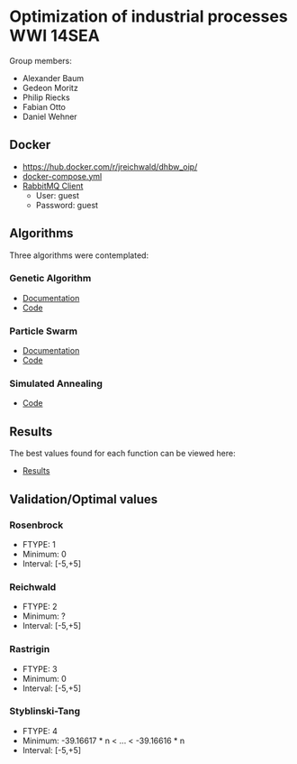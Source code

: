 # Optimization of industrial processes WWI 14SEA

Group members:
- Alexander Baum
- Gedeon Moritz
- Philip Riecks
- Fabian Otto
- Daniel Wehner

## Docker
- https://hub.docker.com/r/jreichwald/dhbw_oip/
- [docker-compose.yml](docker-compose.yml)
- [RabbitMQ Client](http://127.0.0.1:15672/)
  - User: guest
  - Password: guest
  
## Algorithms

Three algorithms were contemplated:

### Genetic Algorithm
- [Documentation](/doc/Genetic_Algorithm.pdf)
- [Code](/src/main/java/algorithms/GeneticAlgorithm.java)

### Particle Swarm
- [Documentation](/doc/Particle_Swarm_Algorithm.pdf)
- [Code](/src/main/java/algorithms/particleswarm/ParticleSwarm.java)

### Simulated Annealing
- [Code](/src/main/java/algorithms/simulatedannealing/SimulatedAnnealing.java)

## Results

The best values found for each function can be viewed here:

- [Results](https://github.com/DaWe1992/OIP/blob/master/results)

## Validation/Optimal values

### Rosenbrock
- FTYPE: 1
- Minimum: 0
- Interval: [-5,+5]

### Reichwald
- FTYPE: 2
- Minimum: ?
- Interval: [-5,+5]

### Rastrigin
- FTYPE: 3
- Minimum: 0
- Interval: [-5,+5]

### Styblinski-Tang
- FTYPE: 4
- Minimum: -39.16617 * n < ... < -39.16616 * n
- Interval: [-5,+5]
